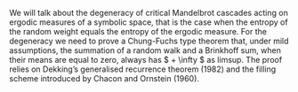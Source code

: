 We will talk about the degeneracy of critical Mandelbrot cascades acting on ergodic measures of a
symbolic space, that is the case when the entropy of the random weight equals the entropy of the ergodic
measure. For the degeneracy we need to prove a Chung-Fuchs type theorem that, under mild assumptions,
the summation of a random walk and a Brinkhoff sum, when their means are equal to zero, always has $ + \infty $ as limsup. The proof relies on Dekking’s generalised recurrence theorem (1982) and the filling
scheme introduced by Chacon and Ornstein (1960).